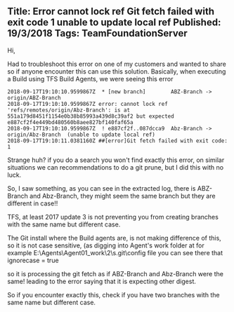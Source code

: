 Title: Error cannot lock ref Git fetch failed with exit code 1 unable to update local ref
Published: 19/3/2018
Tags: TeamFoundationServer
---

Hi,

Had to troubleshoot this error on one of my customers and wanted to share so if anyone encounter this can use this solution.
Basically, when executing a Build using TFS Build Agents, we were seeing this error

```
2018-09-17T19:10:10.9599867Z  * [new branch]        ABZ-Branch -> origin/ABZ-Branch
2018-09-17T19:10:10.9599867Z error: cannot lock ref 'refs/remotes/origin/Abz-Branch': is at 551a179d8451f1154e0b38b85993a439d8c39af2 but expected e887cf2f4e449bd480560b8aee827bf140faf65a
2018-09-17T19:10:10.9599867Z  ! e887cf2f..087dcca9  Abz-Branch -> origin/Abz-Branch  (unable to update local ref)
2018-09-17T19:10:11.0381160Z ##[error]Git fetch failed with exit code: 1
```

Strange huh? if you do a search you won't find exactly this error, on similar situations we can recommendations to do a git prune, but I did this with no luck.

So, I saw something, as you can see in the extracted log, there is ABZ-Branch and Abz-Branch, they might seem the same branch but they are different in case!!

TFS, at least 2017 update 3 is not preventing you from creating branches with the same name but different case.

The Git install where the Build agents are, is not making difference of this, so it is not case sensitive, (as digging into Agent's work folder at for example
E:\Agents\Agent01\_work\2\s\.git\config file you can see there that ignorecase = true

so it is processing the git fetch as if ABZ-Branch and Abz-Branch were the same! leading  to the error saying that it is expecting other digest.

So if you encounter exactly this, check if you have two branches with the same name but different case. 
